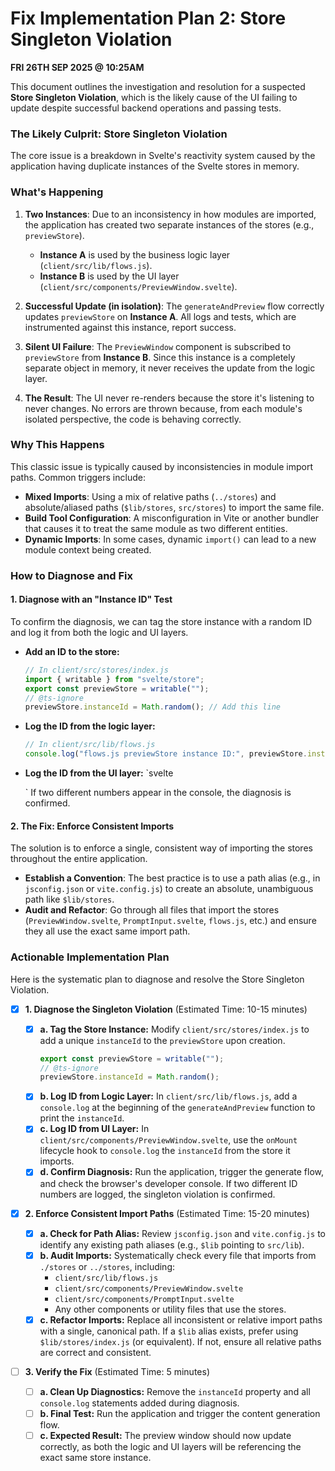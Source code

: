# Fix Implementation Plan 2: Store Singleton Violation

**FRI 26TH SEP 2025 @ 10:25AM**

This document outlines the investigation and resolution for a suspected **Store Singleton Violation**, which is the likely cause of the UI failing to update despite successful backend operations and passing tests.

### The Likely Culprit: Store Singleton Violation

The core issue is a breakdown in Svelte's reactivity system caused by the application having duplicate instances of the Svelte stores in memory.

### What's Happening

1.  **Two Instances**: Due to an inconsistency in how modules are imported, the application has created two separate instances of the stores (e.g., `previewStore`).

    - **Instance A** is used by the business logic layer (`client/src/lib/flows.js`).
    - **Instance B** is used by the UI layer (`client/src/components/PreviewWindow.svelte`).

2.  **Successful Update (in isolation)**: The `generateAndPreview` flow correctly updates `previewStore` on **Instance A**. All logs and tests, which are instrumented against this instance, report success.

3.  **Silent UI Failure**: The `PreviewWindow` component is subscribed to `previewStore` from **Instance B**. Since this instance is a completely separate object in memory, it never receives the update from the logic layer.

4.  **The Result**: The UI never re-renders because the store it's listening to never changes. No errors are thrown because, from each module's isolated perspective, the code is behaving correctly.

### Why This Happens

This classic issue is typically caused by inconsistencies in module import paths. Common triggers include:

- **Mixed Imports**: Using a mix of relative paths (`../stores`) and absolute/aliased paths (`$lib/stores`, `src/stores`) to import the same file.
- **Build Tool Configuration**: A misconfiguration in Vite or another bundler that causes it to treat the same module as two different entities.
- **Dynamic Imports**: In some cases, dynamic `import()` can lead to a new module context being created.

### How to Diagnose and Fix

#### 1. Diagnose with an "Instance ID" Test

To confirm the diagnosis, we can tag the store instance with a random ID and log it from both the logic and UI layers.

- **Add an ID to the store:**

  ```javascript
  // In client/src/stores/index.js
  import { writable } from "svelte/store";
  export const previewStore = writable("");
  // @ts-ignore
  previewStore.instanceId = Math.random(); // Add this line
  ```

- **Log the ID from the logic layer:**

  ```javascript
  // In client/src/lib/flows.js
  console.log("flows.js previewStore instance ID:", previewStore.instanceId);
  ```

- **Log the ID from the UI layer:**
  `svelte
    <!-- In client/src/components/PreviewWindow.svelte -->
    <script>
      import { onMount } from 'svelte';
      import { previewStore } from '../stores';
      onMount(() => {
        console.log('PreviewWindow.svelte previewStore instance ID:', previewStore.instanceId);
      });
    </script>
  `
  If two different numbers appear in the console, the diagnosis is confirmed.

#### 2. The Fix: Enforce Consistent Imports

The solution is to enforce a single, consistent way of importing the stores throughout the entire application.

- **Establish a Convention**: The best practice is to use a path alias (e.g., in `jsconfig.json` or `vite.config.js`) to create an absolute, unambiguous path like `$lib/stores`.
- **Audit and Refactor**: Go through all files that import the stores (`PreviewWindow.svelte`, `PromptInput.svelte`, `flows.js`, etc.) and ensure they all use the exact same import path.

### Actionable Implementation Plan

Here is the systematic plan to diagnose and resolve the Store Singleton Violation.

- [x] **1. Diagnose the Singleton Violation** (Estimated Time: 10-15 minutes)

  - [x] **a. Tag the Store Instance:** Modify `client/src/stores/index.js` to add a unique `instanceId` to the `previewStore` upon creation.
    ```javascript
    export const previewStore = writable("");
    // @ts-ignore
    previewStore.instanceId = Math.random();
    ```
  - [x] **b. Log ID from Logic Layer:** In `client/src/lib/flows.js`, add a `console.log` at the beginning of the `generateAndPreview` function to print the `instanceId`.
  - [x] **c. Log ID from UI Layer:** In `client/src/components/PreviewWindow.svelte`, use the `onMount` lifecycle hook to `console.log` the `instanceId` from the store it imports.
  - [x] **d. Confirm Diagnosis:** Run the application, trigger the generate flow, and check the browser's developer console. If two different ID numbers are logged, the singleton violation is confirmed.

- [x] **2. Enforce Consistent Import Paths** (Estimated Time: 15-20 minutes)

  - [x] **a. Check for Path Alias:** Review `jsconfig.json` and `vite.config.js` to identify any existing path aliases (e.g., `$lib` pointing to `src/lib`).
  - [x] **b. Audit Imports:** Systematically check every file that imports from `./stores` or `../stores`, including:
    - `client/src/lib/flows.js`
    - `client/src/components/PreviewWindow.svelte`
    - `client/src/components/PromptInput.svelte`
    - Any other components or utility files that use the stores.
  - [x] **c. Refactor Imports:** Replace all inconsistent or relative import paths with a single, canonical path. If a `$lib` alias exists, prefer using `$lib/stores/index.js` (or equivalent). If not, ensure all relative paths are correct and consistent.

- [ ] **3. Verify the Fix** (Estimated Time: 5 minutes)
  - [ ] **a. Clean Up Diagnostics:** Remove the `instanceId` property and all `console.log` statements added during diagnosis.
  - [ ] **b. Final Test:** Run the application and trigger the content generation flow.
  - [ ] **c. Expected Result:** The preview window should now update correctly, as both the logic and UI layers will be referencing the exact same store instance.

